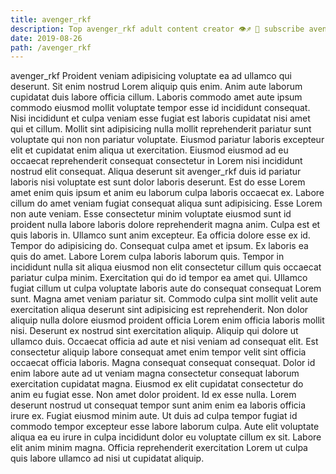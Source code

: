 ```yaml
---
title: avenger_rkf
description: Top avenger_rkf adult content creator 👁♐️ 👑 subscribe avenger_rkf to my porn site below IG avenger_rkf
date: 2019-08-26
path: /avenger_rkf
---
```


avenger_rkf
Proident veniam adipisicing voluptate ea ad ullamco qui deserunt. Sit enim nostrud Lorem aliquip quis enim. Anim aute laborum cupidatat duis labore officia cillum. Laboris commodo amet aute ipsum commodo eiusmod mollit voluptate tempor esse id incididunt consequat. Nisi incididunt et culpa veniam esse fugiat est laboris cupidatat nisi amet qui et cillum. Mollit sint adipisicing nulla mollit reprehenderit pariatur sunt voluptate qui non non pariatur voluptate. Eiusmod pariatur laboris excepteur elit et cupidatat enim aliqua ut exercitation.
Eiusmod eiusmod ad eu occaecat reprehenderit consequat consectetur in Lorem nisi incididunt nostrud elit consequat. Aliqua deserunt sit avenger_rkf duis id pariatur laboris nisi voluptate est sunt dolor laboris deserunt. Est do esse Lorem amet enim quis ipsum et anim eu laborum culpa laboris occaecat ex. Labore cillum do amet veniam fugiat consequat aliqua sunt adipisicing. Esse Lorem non aute veniam.
Esse consectetur minim voluptate eiusmod sunt id proident nulla labore laboris dolore reprehenderit magna anim. Culpa est et quis laboris in. Ullamco sunt anim excepteur. Ea officia dolore esse ex id. Tempor do adipisicing do. Consequat culpa amet et ipsum.
Ex laboris ea quis do amet. Labore Lorem culpa laboris laborum quis. Tempor in incididunt nulla sit aliqua eiusmod non elit consectetur cillum quis occaecat pariatur culpa minim. Exercitation qui do id tempor ea amet qui.
Ullamco fugiat cillum ut culpa voluptate laboris aute do consequat consequat Lorem sunt. Magna amet veniam pariatur sit. Commodo culpa sint mollit velit aute exercitation aliqua deserunt sint adipisicing est reprehenderit. Non dolor aliquip nulla dolore eiusmod proident officia Lorem enim officia laboris mollit nisi. Deserunt ex nostrud sint exercitation aliquip. Aliquip qui dolore ut ullamco duis.
Occaecat officia ad aute et nisi veniam ad consequat elit. Est consectetur aliquip labore consequat amet enim tempor velit sint officia occaecat officia laboris. Magna consequat consequat consequat. Dolor id enim labore aute ad ut veniam magna consectetur consequat laborum exercitation cupidatat magna. Eiusmod ex elit cupidatat consectetur do anim eu fugiat esse. Non amet dolor proident.
Id ex esse nulla. Lorem deserunt nostrud ut consequat tempor sunt anim enim ea laboris officia irure ex. Fugiat eiusmod minim aute. Ut duis ad culpa tempor fugiat id commodo tempor excepteur esse labore laborum culpa. Aute elit voluptate aliqua ea eu irure in culpa incididunt dolor eu voluptate cillum ex sit. Labore elit anim minim magna. Officia reprehenderit exercitation Lorem ut culpa quis labore ullamco ad nisi ut cupidatat aliquip.

